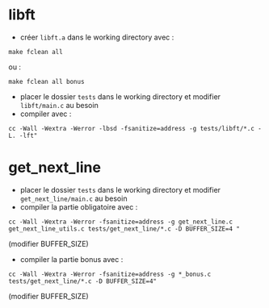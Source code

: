# libft

* créer `libft.a` dans le working directory avec :
```
make fclean all
```
ou :
```
make fclean all bonus
```
* placer le dossier `tests` dans le working directory et modifier `libft/main.c` au besoin
* compiler avec :
```
cc -Wall -Wextra -Werror -lbsd -fsanitize=address -g tests/libft/*.c -L. -lft"
```

# get_next_line

* placer le dossier `tests` dans le working directory et modifier `get_next_line/main.c` au besoin
* compiler la partie obligatoire avec :
```
cc -Wall -Wextra -Werror -fsanitize=address -g get_next_line.c get_next_line_utils.c tests/get_next_line/*.c -D BUFFER_SIZE=4 "
```
(modifier BUFFER_SIZE)
* compiler la partie bonus avec :
```
cc -Wall -Wextra -Werror -fsanitize=address -g *_bonus.c tests/get_next_line/*.c -D BUFFER_SIZE=4"
```
(modifier BUFFER_SIZE)
